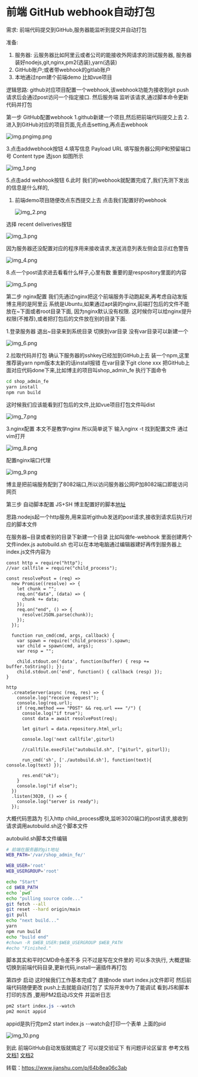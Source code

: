 # 前端 GitHub webhook自动打包
需求:
前端代码提交到GitHub,服务器能监听到提交并自动打包

准备:

1. 服务器:
   云服务器比如阿里云或者公司的能接收外网请求的测试服务器,
   服务器装好nodejs,git,nginx,pm2(选装),yarn(选装)
2. GitHub账户;或者带webhook的gitlab账户
3. 本地通过npm建个前端demo 比如vue项目

逻辑思路:
github对应项目配置一个webhook,该webhook功能为接收到git push请求后会通过post访问一个指定接口.
然后服务端 监听该请求,通过脚本命令更新代码并打包

第一步 GitHub配置webhook
1.github新建一个项目,然后把前端代码提交上去
2.进入到GitHub对应的项目页面,先点击setting,再点击webhook


![img.png](./article1/img.png)img.png



3.点击addwebhook按钮
4.填写信息
Payload URL 填写服务器公网IP和预留端口号
Content type 选json 如图所示


![img_1.png](./article1/img_1.png)


5.点击add webhook按钮
6.此时 我们的webhook就配置完成了,我们先测下发出的信息是什么样的,

1. 前端demo项目随便改点东西提交上去
   点击我们配置好的webhook

   ![img_2.png](./article1/img_2.png)

选择 recent deliverives按钮



![img_3.png](./article1/img_3.png)

因为服务器还没配置对应的程序用来接收请求,发送消息列表左侧会显示红色警告



![img_4.png](./article1/img_4.png)

8.点一个post请求进去看看什么样子,心里有数
重要的是respository里面的内容



![img_5.png](./article1/img_5.png)

第二步 nginx配置
我们先通过nginx把这个前端服务手动跑起来,再考虑自动发版
博主用的是阿里云 系统是Ubuntu,如果通过apt装的nginx,前端打包后的文件不能放在~下面或者root目录下面,
因为nginx默认没有权限.
这时候你可以给nginx提升权限(不推荐),或者把打包后的文件放在别的目录下面.

1.登录服务器 退出~目录来到系统目录  切换到var目录 没有var目录可以新建一个



![img_6.png](./article1/img_6.png)

2.拉取代码并打包
确认下服务器的sshkey已经加到GitHub上去
装一个npm,这里推荐装yarn  npm版本太新的话install报错
在var目录下git clone xxx 把GitHub上面对应代码done下来,比如博主的项目叫shop_admin_fe
执行下面命令



```bash
cd shop_admin_fe
yarn install
npm run build
```

这时候我们应该能看到打包后的文件,比如vue项目打包文件叫dist



![img_7.png](./article1/img_7.png)

3.nginx配置
本文不是教学nginx 所以简单说下
输入nginx -t 找到配置文件 通过vim打开



![img_8.png](./article1/img_8.png)

配置nginx端口代理

![img_9.png](./article1/img_9.png)



博主是把前端服务配到了8082端口,所以访问服务器公网IP加8082端口即能访问网页

第三步 自动脚本配置 JS+SH
博主配置好的脚本[地址](https://links.jianshu.com/go?to=https%3A%2F%2Fgithub.com%2Fbill-mark%2Ffe-webhook)

思路:nodejs起一个http服务,用来监听github发送的post请求,接收到请求后执行对应的脚本文件

在服务器~目录或者别的目录下新建一个目录  比如叫做fe-webhook
里面创建两个文件index.js  autobuild.sh
也可以在本地电脑通过编辑器建好再传到服务器上
index.js文件内容为



```tsx
const http = require("http");
//var callfile = require("child_process");

const resolvePost = (req) =>
  new Promise((resolve) => {
    let chunk = "";
    req.on("data", (data) => {
      chunk += data;
    });
    req.on("end", () => {
      resolve(JSON.parse(chunk));
    });
  });

  function run_cmd(cmd, args, callback) {
    var spawn = require('child_process').spawn;
    var child = spawn(cmd, args);
    var resp = "";

    child.stdout.on('data', function(buffer) { resp += buffer.toString(); });
    child.stdout.on('end', function() { callback (resp) });
}

http
  .createServer(async (req, res) => {
    console.log("receive request");
    console.log(req.url);
    if (req.method === "POST" && req.url === "/") {
      console.log("if true");
      const data = await resolvePost(req);

      let giturl = data.repository.html_url;

      console.log('next callfile',giturl)

      //callfile.execFile("autobuild.sh", ["giturl", giturl]);

      run_cmd('sh', ['./autobuild.sh'], function(text){ console.log(text) });

      res.end("ok");
    }
    console.log("if else");
  })
  .listen(3020, () => {
    console.log("server is ready");
  });
```

大概代码思路为 引入http child_process模块,监听3020端口的post请求,接收到请求调用autobuild.sh这个脚本文件

autobuild.sh脚本文件编辑



```bash
# 前端在服务器的git地址
WEB_PATH='/var/shop_admin_fe/'

WEB_USER='root'
WEB_USERGROUP='root'

echo "Start"
cd $WEB_PATH
echo `pwd`
echo "pulling source code..."
git fetch --all
git reset --hard origin/main
git pull
echo "next build..."
yarn
npm run build
echo "build end"
#chown -R $WEB_USER:$WEB_USERGROUP $WEB_PATH
#echo "Finished."
```

脚本其实和平时CMD命令差不多 只不过是写在文件里的 可以多次执行,
大概逻辑:
切换到前端代码目录,更新代码,install一遍插件再打包

第四步 启动
这时候我们工作基本完成了 直接node start index.js文件即可
然后前端代码随便更改 push上去就能自动打包了
实际开发中为了能调试 看到JS和脚本打印的东西 ,要用PM2启动JS文件 并监听日志



```css
pm2 start index.js --watch
pm2 monit appid
```

appid是执行完pm2 start index.js --watch会打印一个表单 上面的pid



![img_10.png](./article1/img_10.png)

到此 前端GitHub自动发版就搞定了 可以提交验证下 有问题评论区留言
参考文档 [文档1](https://links.jianshu.com/go?to=https%3A%2F%2Fjuejin.cn%2Fpost%2F6844904148668792839%23heading-23) [文档2](https://links.jianshu.com/go?to=https%3A%2F%2Fjuejin.cn%2Fpost%2F6844903943466647560%23heading-2)

转载：https://www.jianshu.com/p/64b8ea06c3ab
